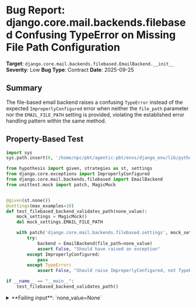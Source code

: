 # Bug Report: django.core.mail.backends.filebased Confusing TypeError on Missing File Path Configuration

**Target**: `django.core.mail.backends.filebased.EmailBackend.__init__`
**Severity**: Low
**Bug Type**: Contract
**Date**: 2025-09-25

## Summary

The file-based email backend raises a confusing `TypeError` instead of the expected `ImproperlyConfigured` error when neither the `file_path` parameter nor the `EMAIL_FILE_PATH` setting is provided, violating the established error handling pattern within the same method.

## Property-Based Test

```python
import sys
sys.path.insert(0, '/home/npc/pbt/agentic-pbt/envs/django_env/lib/python3.13/site-packages')

from hypothesis import given, strategies as st, settings
from django.core.exceptions import ImproperlyConfigured
from django.core.mail.backends.filebased import EmailBackend
from unittest.mock import patch, MagicMock


@given(st.none())
@settings(max_examples=10)
def test_filebased_backend_validates_path(none_value):
    mock_settings = MagicMock()
    del mock_settings.EMAIL_FILE_PATH

    with patch('django.core.mail.backends.filebased.settings', mock_settings):
        try:
            backend = EmailBackend(file_path=none_value)
            assert False, "Should have raised an exception"
        except ImproperlyConfigured:
            pass
        except TypeError:
            assert False, "Should raise ImproperlyConfigured, not TypeError"

if __name__ == "__main__":
    test_filebased_backend_validates_path()
```

<details>

<summary>
**Failing input**: `none_value=None`
</summary>
```
Traceback (most recent call last):
  File "/home/npc/pbt/agentic-pbt/worker_/11/hypo.py", line 18, in test_filebased_backend_validates_path
    backend = EmailBackend(file_path=none_value)
  File "/home/npc/pbt/agentic-pbt/envs/django_env/lib/python3.13/site-packages/django/core/mail/backends/filebased.py", line 18, in __init__
    self.file_path = os.path.abspath(self.file_path)
                     ~~~~~~~~~~~~~~~^^^^^^^^^^^^^^^^
  File "<frozen posixpath>", line 378, in abspath
TypeError: expected str, bytes or os.PathLike object, not NoneType

During handling of the above exception, another exception occurred:

Traceback (most recent call last):
  File "/home/npc/pbt/agentic-pbt/worker_/11/hypo.py", line 26, in <module>
    test_filebased_backend_validates_path()
    ~~~~~~~~~~~~~~~~~~~~~~~~~~~~~~~~~~~~~^^
  File "/home/npc/pbt/agentic-pbt/worker_/11/hypo.py", line 11, in test_filebased_backend_validates_path
    @settings(max_examples=10)
                   ^^^
  File "/home/npc/pbt/agentic-pbt/envs/django_env/lib/python3.13/site-packages/hypothesis/core.py", line 2124, in wrapped_test
    raise the_error_hypothesis_found
  File "/home/npc/pbt/agentic-pbt/worker_/11/hypo.py", line 23, in test_filebased_backend_validates_path
    assert False, "Should raise ImproperlyConfigured, not TypeError"
           ^^^^^
AssertionError: Should raise ImproperlyConfigured, not TypeError
Falsifying example: test_filebased_backend_validates_path(
    none_value=None,
)
```
</details>

## Reproducing the Bug

```python
import sys
sys.path.insert(0, '/home/npc/pbt/agentic-pbt/envs/django_env/lib/python3.13/site-packages')

import os
from unittest.mock import patch, MagicMock
from django.core.mail.backends.filebased import EmailBackend
from django.core.exceptions import ImproperlyConfigured

# Case 1: file_path=None with no EMAIL_FILE_PATH setting
print("Case 1: file_path=None with no EMAIL_FILE_PATH setting")
print("-" * 50)
mock_settings = MagicMock()
del mock_settings.EMAIL_FILE_PATH

with patch('django.core.mail.backends.filebased.settings', mock_settings):
    try:
        backend = EmailBackend(file_path=None)
        print("No error raised - this shouldn't happen!")
    except ImproperlyConfigured as e:
        print(f"ImproperlyConfigured: {e}")
    except TypeError as e:
        print(f"TypeError: {e}")
        print(f"Error type: {type(e).__name__}")

print("\n")

# Case 2: No arguments with no EMAIL_FILE_PATH setting
print("Case 2: No arguments with no EMAIL_FILE_PATH setting")
print("-" * 50)
with patch('django.core.mail.backends.filebased.settings', mock_settings):
    try:
        backend = EmailBackend()
        print("No error raised - this shouldn't happen!")
    except ImproperlyConfigured as e:
        print(f"ImproperlyConfigured: {e}")
    except TypeError as e:
        print(f"TypeError: {e}")
        print(f"Error type: {type(e).__name__}")
```

<details>

<summary>
TypeError raised instead of ImproperlyConfigured
</summary>
```
Case 1: file_path=None with no EMAIL_FILE_PATH setting
--------------------------------------------------
TypeError: expected str, bytes or os.PathLike object, not NoneType
Error type: TypeError


Case 2: No arguments with no EMAIL_FILE_PATH setting
--------------------------------------------------
TypeError: expected str, bytes or os.PathLike object, not NoneType
Error type: TypeError
```
</details>

## Why This Is A Bug

This violates Django's established error handling contract within the same method. The `EmailBackend.__init__` method consistently uses `ImproperlyConfigured` exceptions for all other configuration-related errors:

1. **Lines 21-25**: Raises `ImproperlyConfigured` when the path exists but is not a directory
2. **Lines 26-30**: Raises `ImproperlyConfigured` when directory creation fails
3. **Lines 32-35**: Raises `ImproperlyConfigured` when the directory is not writable

However, when no file path is provided at all (either through the `file_path` parameter or `EMAIL_FILE_PATH` setting), the code fails at line 18 with a generic `TypeError` from `os.path.abspath(None)`. This creates an inconsistent error handling pattern where:
- Configuration errors that occur after path validation raise `ImproperlyConfigured` with helpful messages
- The most basic configuration error (no path provided) raises an unhelpful `TypeError`

Users receive the cryptic error "expected str, bytes or os.PathLike object, not NoneType" instead of a clear message like "EMAIL_FILE_PATH setting must be configured or file_path parameter must be provided."

## Relevant Context

The Django documentation for the file-based email backend mentions that the directory can be specified via:
- The `EMAIL_FILE_PATH` setting in Django configuration
- The `file_path` keyword argument when creating a connection

However, the documentation doesn't explicitly state what happens when neither is provided. The code's error handling pattern strongly suggests all configuration errors should raise `ImproperlyConfigured`, making this TypeError an oversight in the implementation.

This issue likely affects developers during initial setup or testing when they haven't yet configured the email backend properly. While the workaround is simple (always provide a file path), the inconsistent error handling makes debugging unnecessarily confusing.

## Proposed Fix

```diff
--- a/django/core/mail/backends/filebased.py
+++ b/django/core/mail/backends/filebased.py
@@ -15,6 +15,10 @@ class EmailBackend(ConsoleEmailBackend):
             self.file_path = file_path
         else:
             self.file_path = getattr(settings, "EMAIL_FILE_PATH", None)
+        if self.file_path is None:
+            raise ImproperlyConfigured(
+                "EMAIL_FILE_PATH setting must be configured or file_path parameter must be provided."
+            )
         self.file_path = os.path.abspath(self.file_path)
         try:
             os.makedirs(self.file_path, exist_ok=True)
```